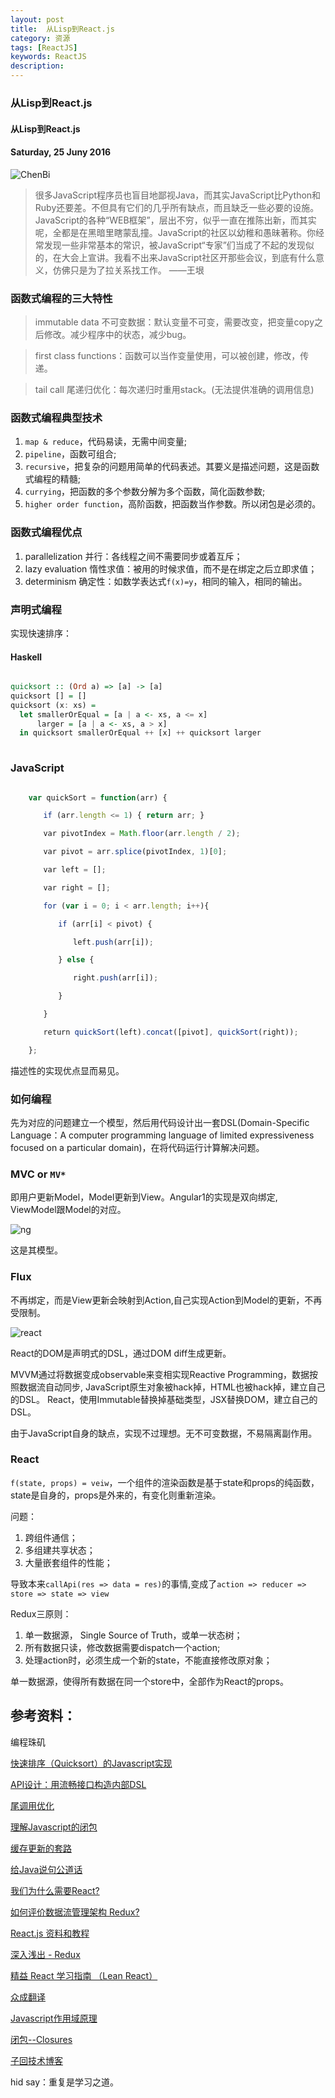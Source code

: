 ```yaml
---
layout: post
title:  从Lisp到React.js
category: 资源
tags: [ReactJS] 
keywords: ReactJS
description:
---
```


### 从Lisp到React.js

#### 从Lisp到React.js

#### Saturday, 25 Juny 2016

![ChenBi](/../../assets/img/resource/2016/ChenBi_17.jpeg)

> 很多JavaScript程序员也盲目地鄙视Java，而其实JavaScript比Python和Ruby还要差。不但具有它们的几乎所有缺点，而且缺乏一些必要的设施。JavaScript的各种“WEB框架”，层出不穷，似乎一直在推陈出新，而其实呢，全都是在黑暗里瞎蒙乱撞。JavaScript的社区以幼稚和愚昧著称。你经常发现一些非常基本的常识，被JavaScript“专家”们当成了不起的发现似的，在大会上宣讲。我看不出来JavaScript社区开那些会议，到底有什么意义，仿佛只是为了拉关系找工作。
——王垠


### 函数式编程的三大特性

> immutable data 不可变数据：默认变量不可变，需要改变，把变量copy之后修改。减少程序中的状态，减少bug。

> first class functions：函数可以当作变量使用，可以被创建，修改，传递。

> tail call 尾递归优化：每次递归时重用stack。(无法提供准确的调用信息)

### 函数式编程典型技术

1. `map & reduce`，代码易读，无需中间变量;
2. `pipeline`，函数可组合;
3. `recursive`，把复杂的问题用简单的代码表述。其要义是描述问题，这是函数式编程的精髓;
4. `currying`，把函数的多个参数分解为多个函数，简化函数参数;
5. `higher order function`，高阶函数，把函数当作参数。所以闭包是必须的。

### 函数式编程优点

1. parallelization 并行：各线程之间不需要同步或着互斥；
2. lazy evaluation 惰性求值：被用的时候求值，而不是在绑定之后立即求值；
3. determinism 确定性：如数学表达式`f(x)=y`，相同的输入，相同的输出。

### 声明式编程

实现快速排序：

#### Haskell

````haskell

quicksort :: (Ord a) => [a] -> [a]
quicksort [] = []
quicksort (x: xs) =
  let smallerOrEqual = [a | a <- xs, a <= x]
      larger = [a | a <- xs, a > x]
  in quicksort smallerOrEqual ++ [x] ++ quicksort larger
  
````

### JavaScript

````javascript

    var quickSort = function(arr) {

    　　if (arr.length <= 1) { return arr; }

    　　var pivotIndex = Math.floor(arr.length / 2);

    　　var pivot = arr.splice(pivotIndex, 1)[0];

    　　var left = [];

    　　var right = [];

    　　for (var i = 0; i < arr.length; i++){

    　　　　if (arr[i] < pivot) {

    　　　　　　left.push(arr[i]);

    　　　　} else {

    　　　　　　right.push(arr[i]);

    　　　　}

    　　}

    　　return quickSort(left).concat([pivot], quickSort(right));

    };

````

描述性的实现优点显而易见。


### 如何编程

先为对应的问题建立一个模型，然后用代码设计出一套DSL(Domain-Specific Language：A computer programming language of limited expressiveness focused on a particular domain)，在将代码运行计算解决问题。


### MVC or `MV*`

即用户更新Model，Model更新到View。Angular1的实现是双向绑定, ViewModel跟Model的对应。


![ng](/../../assets/img/resource/2016/ng.png)

这是其模型。

### Flux

不再绑定，而是View更新会映射到Action,自己实现Action到Model的更新，不再受限制。

![react](/../../assets/img/resource/2016/react.png)

React的DOM是声明式的DSL，通过DOM diff生成更新。

MVVM通过将数据变成observable来变相实现Reactive Programming，数据按照数据流自动同步, JavaScript原生对象被hack掉，HTML也被hack掉，建立自己的DSL。
React，使用Immutable替换掉基础类型，JSX替换DOM，建立自己的DSL。

由于JavaScript自身的缺点，实现不过理想。无不可变数据，不易隔离副作用。

### React

`f(state, props) = veiw`，一个组件的渲染函数是基于state和props的纯函数，state是自身的，props是外来的，有变化则重新渲染。

问题：
1. 跨组件通信；
2. 多组建共享状态；
3. 大量嵌套组件的性能；

导致本来`callApi(res => data = res)`的事情,变成了`action => reducer => store => state => view`

Redux三原则：
1. 单一数据源， Single Source of Truth，或单一状态树；
2. 所有数据只读，修改数据需要dispatch一个action;
3. 处理action时，必须生成一个新的state，不能直接修改原对象；

单一数据源，使得所有数据在同一个store中，全部作为React的props。



## 参考资料：

 编程珠矶

[快速排序（Quicksort）的Javascript实现](http://www.ruanyifeng.com/blog/2011/04/quicksort_in_javascript.html)

[API设计：用流畅接口构造内部DSL](http://coolshell.cn/articles/5709.html)

[尾调用优化](http://www.ruanyifeng.com/blog/2015/04/tail-call.html)

[理解Javascript的闭包](http://coolshell.cn/articles/6731.html)

[缓存更新的套路](http://coolshell.cn/articles/17416.html)

[给Java说句公道话](http://www.yinwang.org/blog-cn/2016/01/18/java)

[我们为什么需要React?](https://www.zhihu.com/question/47161776#answer-40022112)

[如何评价数据流管理架构 Redux?](https://www.zhihu.com/question/38591713)

[React.js 资料和教程](https://github.com/thoughtbit/it-note/issues/12)

[深入浅出 - Redux](http://www.w3ctech.com/topic/1561)

[精益 React 学习指南 （Lean React）](https://zhuanlan.zhihu.com/p/21107252)

[众成翻译](http://www.zcfy.cc/)

[Javascript作用域原理](http://www.laruence.com/2009/05/28/863.html)

[闭包--Closures](http://jscode.me/topic/146/%E9%97%AD%E5%8C%85-closures)

[子回技术博客](http://blog.leapoahead.com/)



hid say：重复是学习之道。
